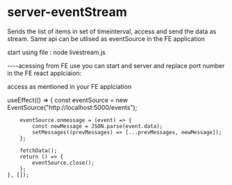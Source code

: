 # server-eventStream

Sends the list of items in set of timeinterval, access and send the data as stream. Same api can be utlised as eventSource in the FE application


start using file : node livestream.js

----acessing from FE
use you can start and server and replace port number in the FE react applciaion: 

access as mentioned in your FE applciation

 useEffect(() => {
        const eventSource = new EventSource("http://localhost:5000/events");

        eventSource.onmessage = (event) => {
            const newMessage = JSON.parse(event.data);
            setMessages((prevMessages) => [...prevMessages, newMessage]);
        };

        fetchData();
        return () => {
            eventSource.close();
        };
    }, []);

